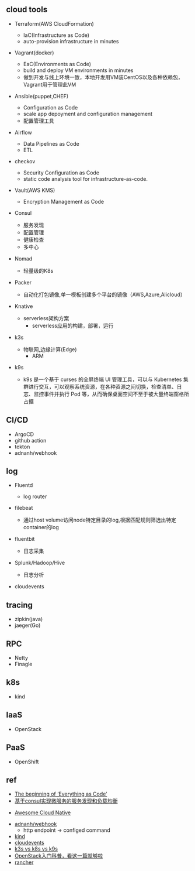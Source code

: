 

## cloud tools

+ Terraform(AWS CloudFormation)
    + IaC(Infrastructure as Code)
    + auto-provision infrastructure in minutes

+ Vagrant(docker)
    + EaC(Environments as Code)
    + build and deploy VM environments in minutes
    + 做到开发与线上环境一致，本地开发用VM装CentOS以及各种依赖包，Vagrant用于管理此VM

+ Ansible(puppet,CHEF)
    + Configuration as Code
    + scale app depoyment and configuration management
    + 配置管理工具

+ Airflow
    + Data Pipelines as Code
    + ETL

+ checkov
    + Security Configuration as Code
    + static code analysis tool for infrastructure-as-code.

+ Vault(AWS KMS)
    + Encryption Management as Code

+ Consul
    + 服务发现
    + 配置管理
    + 健康检查
    + 多中心

+ Nomad
    + 轻量级的K8s

+ Packer
    + 自动化打包镜像,单一模板创建多个平台的镜像（AWS,Azure,Alicloud）

+ Knative
    + serverless架构方案
        + serverless应用的构建，部署，运行

+ k3s
    + 物联网,边缘计算(Edge)
        + ARM

+ k9s   
    + k9s 是一个基于 curses 的全屏终端 UI 管理工具，可以与 Kubernetes 集群进行交互，可以观察系统资源，在各种资源之间切换，检查清单、日志、监控事件并执行 Pod 等，从而确保桌面空间不至于被大量终端窗格所占据


## CI/CD
+ ArgoCD
+ github action
+ tekton
+ adnanh/webhook


## log
+ Fluentd
    + log router

+ filebeat
    + 通过host volume访问node特定目录的log,根据匹配规则筛选出特定container的log

+ fluentbit
    + 日志采集
+ Splunk/Hadoop/Hive
    + 日志分析
+ cloudevents

## tracing
+ zipkin(java)
+ jaeger(Go)

## RPC
+ Netty
+ Finagle

## k8s
+ kind

## IaaS

+ OpenStack


## PaaS

+ OpenShift

## ref
+ [The beginning of ‘Everything as Code’](https://medium.com/swlh/the-beginning-of-everything-as-code-a25c4e9a75e9)
+ [基于consul实现微服务的服务发现和负载均衡](https://tonybai.com/2018/09/10/setup-service-discovery-and-load-balance-based-on-consul/)

<!-- cloud native -->
+ [Awesome Cloud Native](https://jimmysong.io/awesome-cloud-native/)

<!-- tools -->
+ [adnanh/webhook](https://github.com/adnanh/webhook)
    + http endpoint -> configed command
+ [kind](https://kind.sigs.k8s.io/docs/user/quick-start/#installation)
+ [cloudevents](https://github.com/cloudevents/spec)
+ [k3s vs k8s vs k9s](https://juejin.cn/post/6955368911705473060)
+ [OpenStack入门科普，看这一篇就够啦](https://zhuanlan.zhihu.com/p/35598437)
+ [rancher](https://rancher.com/docs/rancher/latest/zh/)